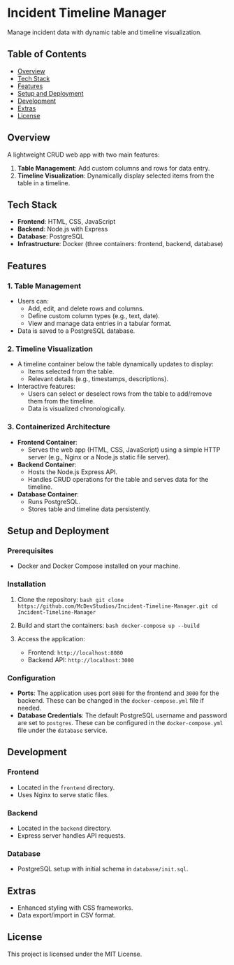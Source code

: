 # Incident Timeline Manager
Manage incident data with dynamic table and timeline visualization.

## Table of Contents
- [Overview](#overview)
- [Tech Stack](#tech-stack)
- [Features](#features)
- [Setup and Deployment](#setup-and-deployment)
- [Development](#development)
- [Extras](#extras)
- [License](#license)

## Overview
A lightweight CRUD web app with two main features:
1. **Table Management**: Add custom columns and rows for data entry.
2. **Timeline Visualization**: Dynamically display selected items from the table in a timeline.

## Tech Stack
- **Frontend**: HTML, CSS, JavaScript
- **Backend**: Node.js with Express
- **Database**: PostgreSQL
- **Infrastructure**: Docker (three containers: frontend, backend, database)

## Features

### 1. Table Management
- Users can:
  - Add, edit, and delete rows and columns.
  - Define custom column types (e.g., text, date).
  - View and manage data entries in a tabular format.
- Data is saved to a PostgreSQL database.

### 2. Timeline Visualization
- A timeline container below the table dynamically updates to display:
  - Items selected from the table.
  - Relevant details (e.g., timestamps, descriptions).
- Interactive features:
  - Users can select or deselect rows from the table to add/remove them from the timeline.
  - Data is visualized chronologically.

### 3. Containerized Architecture
- **Frontend Container**:
  - Serves the web app (HTML, CSS, JavaScript) using a simple HTTP server (e.g., Nginx or a Node.js static file server).
- **Backend Container**:
  - Hosts the Node.js Express API.
  - Handles CRUD operations for the table and serves data for the timeline.
- **Database Container**:
  - Runs PostgreSQL.
  - Stores table and timeline data persistently.

## Setup and Deployment

### Prerequisites
- Docker and Docker Compose installed on your machine.

### Installation
1. Clone the repository:   ```bash
   git clone https://github.com/McDevStudios/Incident-Timeline-Manager.git
   cd Incident-Timeline-Manager   ```

2. Build and start the containers:   ```bash
   docker-compose up --build   ```

3. Access the application:
   - Frontend: `http://localhost:8080`
   - Backend API: `http://localhost:3000`

### Configuration
- **Ports**: The application uses port `8080` for the frontend and `3000` for the backend. These can be changed in the `docker-compose.yml` file if needed.
- **Database Credentials**: The default PostgreSQL username and password are set to `postgres`. These can be configured in the `docker-compose.yml` file under the `database` service.

## Development

### Frontend
- Located in the `frontend` directory.
- Uses Nginx to serve static files.

### Backend
- Located in the `backend` directory.
- Express server handles API requests.

### Database
- PostgreSQL setup with initial schema in `database/init.sql`.

## Extras
- Enhanced styling with CSS frameworks.
- Data export/import in CSV format.

## License
This project is licensed under the MIT License. 